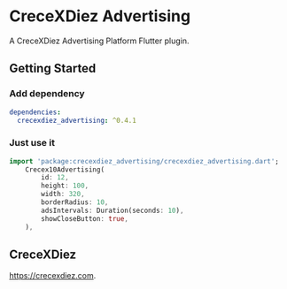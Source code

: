 # CreceXDiez Advertising
A CreceXDiez Advertising Platform Flutter plugin.

## Getting Started

### Add dependency

```yaml
dependencies:
  crecexdiez_advertising: ^0.4.1
```

### Just use it
```dart
import 'package:crecexdiez_advertising/crecexdiez_advertising.dart';
    Crecex10Advertising(
        id: 12,
        height: 100,
        width: 320,
        borderRadius: 10,
        adsIntervals: Duration(seconds: 10),
        showCloseButton: true,
    ),
```

## CreceXDiez
https://crecexdiez.com.